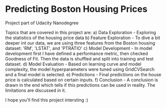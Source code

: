 # Predicting Boston Housing Prices
Project part of Udacity Nanodegree

Topics that are covered in this project are:
a) Data Exploration - Exploring the statistics of the housing price data
b) Feature Exploration - To dive a bit deeper int our data, we are using three features from the Boston housing dataset: 'RM', 'LSTAT', and 'PTRATIO'
c) Model Development - In model development first I have defined a performance metric, then checked Goodness of Fit. Then the data is shuffled and split into training and test dataset.
d) Model Evaluation - Based on learning curve and model complexity, the model hyperparameters were tuned using GridCVSearch and a final model is selected.
e) Predictions - Final predictions on the house price is calculated based on certain inputs.
f) Conclusion - A conclusion is drawn in the end which tells if this predictions can be used in reality. The limitations are discussed in it.

I hope you'll find this project intersting :)
